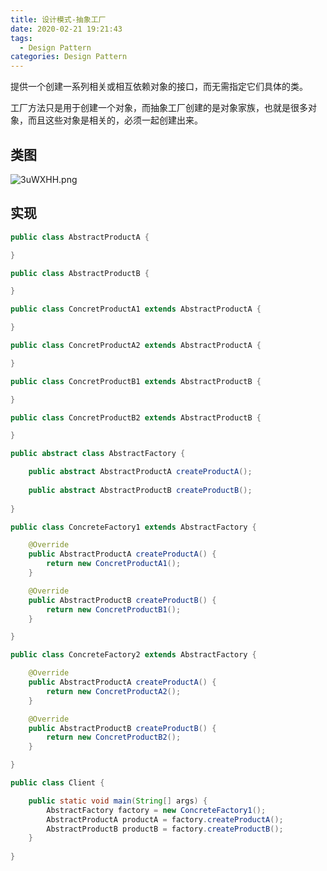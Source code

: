 ```yaml
---
title: 设计模式-抽象工厂
date: 2020-02-21 19:21:43
tags:
  - Design Pattern
categories: Design Pattern
---
```


提供一个创建一系列相关或相互依赖对象的接口，而无需指定它们具体的类。

工厂方法只是用于创建一个对象，而抽象工厂创建的是对象家族，也就是很多对象，而且这些对象是相关的，必须一起创建出来。

<!--more-->

## 类图

![3uWXHH.png](https://s2.ax1x.com/2020/02/21/3uWXHH.png)

## 实现

```java
public class AbstractProductA {

}
```

```java
public class AbstractProductB {

}
```

```java
public class ConcretProductA1 extends AbstractProductA {

}
```

```java
public class ConcretProductA2 extends AbstractProductA {

}
```

```java
public class ConcretProductB1 extends AbstractProductB {

}
```

```java
public class ConcretProductB2 extends AbstractProductB {

}
```

```java
public abstract class AbstractFactory {

	public abstract AbstractProductA createProductA();
	
	public abstract AbstractProductB createProductB();
	
}
```

```java
public class ConcreteFactory1 extends AbstractFactory {

	@Override
	public AbstractProductA createProductA() {
		return new ConcretProductA1();
	}

	@Override
	public AbstractProductB createProductB() {
		return new ConcretProductB1();
	}

}
```

```java
public class ConcreteFactory2 extends AbstractFactory {

	@Override
	public AbstractProductA createProductA() {
		return new ConcretProductA2();
	}

	@Override
	public AbstractProductB createProductB() {
		return new ConcretProductB2();
	}

}
```

```java
public class Client {

	public static void main(String[] args) {
		AbstractFactory factory = new ConcreteFactory1();
		AbstractProductA productA = factory.createProductA();
		AbstractProductB productB = factory.createProductB();
	}
	
}
```